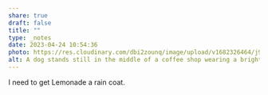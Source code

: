 ```yaml
---
share: true
draft: false
title: ""
type: _notes
date: 2023-04-24 10:54:36
photo: https://res.cloudinary.com/dbi2zounq/image/upload/v1682326464/j9crgehtw4lcwrrv722m.jpg
alt: A dog stands still in the middle of a coffee shop wearing a bright yellow rain coat.
---
```


I need to get Lemonade a rain coat. 

